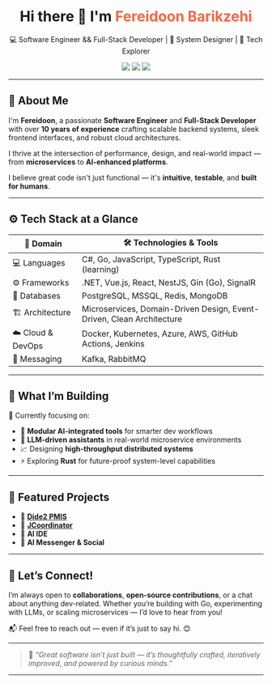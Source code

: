 <h1 align="center">Hi there 👋 I'm <span style="color:#f46842;">Fereidoon Barikzehi</span></h1>

<p align="center">
  💻 Software Engineer && Full-Stack Developer | 🧠 System Designer | 🚀 Tech Explorer  
</p>

<p align="center">
  <a href="mailto:f.barikzehi.dev@gmail.com"><img src="https://img.shields.io/badge/Email-Drop%20Me%20a%20Line-red?style=for-the-badge&logo=gmail&logoColor=white" /></a>
  <a href="https://t.me/fbarikzehi"><img src="https://img.shields.io/badge/Telegram-Chat%20with%20me-0088cc?style=for-the-badge&logo=telegram&logoColor=white" /></a>
  <a href="https://linkedin.com/in/fbarikzehi"><img src="https://img.shields.io/badge/LinkedIn-Let's%20Connect-blue?style=for-the-badge&logo=linkedin&logoColor=white" /></a>
</p>

---

## 🧠 About Me

I'm **Fereidoon**, a passionate **Software Engineer** and **Full-Stack Developer** with over **10 years of experience** crafting scalable backend systems, sleek frontend interfaces, and robust cloud architectures.  

I thrive at the intersection of performance, design, and real-world impact — from **microservices** to **AI-enhanced platforms**.

I believe great code isn't just functional — it's **intuitive**, **testable**, and **built for humans**.

---

## ⚙️ Tech Stack at a Glance

| 🔧 Domain         | 🛠️ Technologies & Tools                                                                 |
|------------------|-------------------------------------------------------------------------------------------|
| 💻 Languages      | C#, Go, JavaScript, TypeScript, Rust (learning)                                           |
| ⚙️ Frameworks     | .NET, Vue.js, React, NestJS, Gin (Go), SignalR                                            |
| 💾 Databases      | PostgreSQL, MSSQL, Redis, MongoDB                                                         |
| 🏗 Architecture   | Microservices, Domain-Driven Design, Event-Driven, Clean Architecture                     |
| ☁️ Cloud & DevOps | Docker, Kubernetes, Azure, AWS, GitHub Actions, Jenkins                                   |
| 📡 Messaging      | Kafka, RabbitMQ                                                                           |

---

## 🚀 What I’m Building

🔭 Currently focusing on:
- 🔌 **Modular AI-integrated tools** for smarter dev workflows  
- 🧠 **LLM-driven assistants** in real-world microservice environments  
- 📈 Designing **high-throughput distributed systems**  
- ⚡ Exploring **Rust** for future-proof system-level capabilities  

---

## 📌 Featured Projects
- 🔹 [**Dide2 PMIS**](https://github.com/dide2)
- 🔹 [**JCoordinator**](https://github.com/jcoordinator) 
- 🔹 **AI IDE** 
- 🔹 **AI Messenger & Social** 

---

## 🤝 Let’s Connect!

I’m always open to **collaborations**, **open-source contributions**, or a chat about anything dev-related. Whether you’re building with Go, experimenting with LLMs, or scaling microservices — I’d love to hear from you!

📬 Feel free to reach out — even if it’s just to say hi. 😊

---

> 💬 *“Great software isn’t just built — it’s thoughtfully crafted, iteratively improved, and powered by curious minds.”*

---


